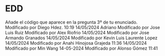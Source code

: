 # EDD
Añade el código que aparece en la pregunta 3º de tu enunciado.
Modificado por Diego Hdez. 10:19 14/05/2024
Adriano
Modificado por Jose Luis Ruiz
Modificado por Alex Riofrio 14/05/2024
Modificado por Jose Armando Granados 14/05/2024
Modificado por Kevin Luis Laurente Lopez 14/05/2024
Modificado por Anahi Hinojosa Grajeda 11:36 14/05/2024
Modificado por Min Wang 14-05-2024
Modificado por Alonso Gómez 11:41
